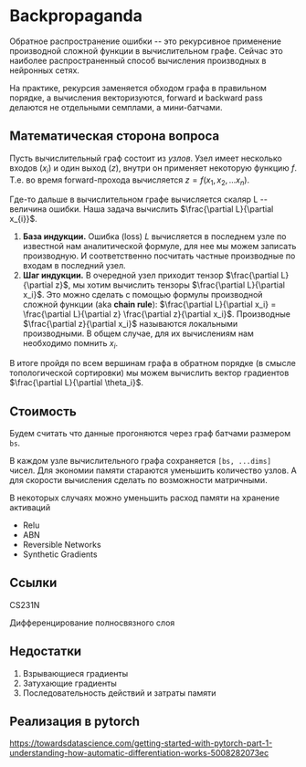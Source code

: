 # Backpropaganda

Обратное распространение ошибки -- это рекурсивное применение производной сложной функции в вычислительном графе. Сейчас это наиболее распространенный способ вычисления производных в нейронных сетях.

На практике, рекурсия заменяется обходом графа в правильном порядке, а вычисления векторизуются, forward и backward pass делаются не отдельными семплами, а мини-батчами.

## Математическая сторона вопроса

Пусть вычислительный граф состоит из _узлов_.  Узел имеет несколько входов ($x_{i}$) и один выход ($z$), внутри он применяет некоторую функцию $f$. Т.е. во время forward-прохода вычисляется $z = f(x_1, x_2, ... x_n)$.

Где-то дальше в вычислительном графе вычисляется скаляр L -- величина ошибки. Наша задача вычислить $\frac{\partial L}{\partial x_{i}}$.

1. **База индукции.** Ошибка (loss) $L$ вычисляется в последнем узле по известной нам аналитической формуле, для нее мы можем записать производную. И соответственно посчитать частные производные по входам в последний узел.
2. **Шаг индукции.** В очередной узел приходит тензор $\frac{\partial L}{\partial z}$,  мы хотим вычислить тензоры $\frac{\partial L}{\partial x_i}$. Это можно сделать с помощью формулы производной сложной функции (aka **chain rule**): $\frac{\partial L}{\partial x_i} = \frac{\partial L}{\partial z} \frac{\partial z}{\partial x_i}$. Производные $\frac{\partial z}{\partial x_i}$ называются локальными производными. В общем случае, для их вычислениям нам необходимо помнить $x_i$.

В итоге пройдя по всем вершинам графа в обратном порядке (в смысле топологической сортировки) мы можем вычислить вектор градиентов $\frac{\partial L}{\partial \theta_i}$.



## Стоимость

Будем считать что данные прогоняются через граф батчами размером `bs`.

В каждом узле вычислительного графа сохраняется `[bs, ...dims]` чисел. Для экономии памяти стараются уменьшить количество узлов. А для скорости вычисления сделать по возможности матричными. 

В некоторых случаях можно уменьшить расход памяти на хранение активаций

- Relu
- ABN
- Reversible Networks
- Synthetic Gradients



## Ссылки

CS231N

Дифференцирование полносвязного слоя

## Недостатки

1. Взрывающиеся градиенты
2. Затухающие градиенты
3. Последовательность действий и затраты памяти

## Реализация в pytorch

https://towardsdatascience.com/getting-started-with-pytorch-part-1-understanding-how-automatic-differentiation-works-5008282073ec

